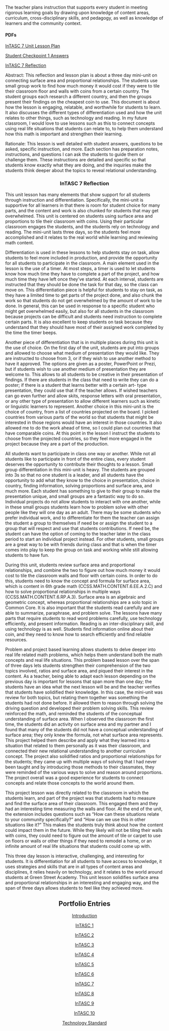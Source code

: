 <p>The teacher plans instruction that supports every student in meeting rigorous learning goals by drawing upon knowledge of content areas, curriculum, cross-disciplinary skills, and pedagogy, as well as knowledge of learners and the community context.</p>
<h4>PDFs</h4>
<p><a href="InTASC%207%20unit%20lesson%20plan.pdf">InTASC 7 Unit Lesson Plan</a></p>
<p><a href="Student%20Checkpoint%20One%20Documents.pdf">Student Checkpoint 1 Answers</a></p>
<p><a href="InTASC%207%20reflection.pdf">InTASC 7 Reflection</a></p>

<p>Abstract: This reflection and lesson plan is about a three day mini-unit on connecting surface area and proportional relationships. The students use small group work to find how much money it would cost if they were to tile their classroom floor and walls with coins from a certain country. The student groups each research a different country, and then the groups present their findings on the cheapest coin to use. This document is about how the lesson is engaging, relatable, and worthwhile for students to learn. It also discusses the different types of differentiation used and how the unit relates to other things, such as technology and reading. In my future classroom, I would love to use lessons such as this to connect concepts using real life situations that students can relate to, to help them understand how this math is important and strengthen their learning. </p>
<p>Rationale: This lesson is well detailed with student answers, questions to be asked, specific instruction, and more. Each section has preparation notes, instructions, and questions I can ask the students to guide them or challenge them. These instructions are detailed and specific so that students know exactly what they are doing, and the inquiries make the students think deeper about the topics to reveal relational understanding.</p>
<h3 align="center">InTASC 7 Reflection</h3>
<p>This unit lesson has many elements that show support for all students through instruction and differentiation. Specifically, the mini-unit is supportive for all learners in that there is room for student choice for many parts, and the content and work is also chunked for students that may get overwhelmed. This unit is centered on students using surface area and proportions to tile their classroom with coins. Using their particular classroom engages the students, and the students rely on technology and reading. The mini-unit lasts three days, so the students feel more accomplished and it relates to the real world while learning and reviewing math content.</p>
<p>Differentiation is used in these lessons to help students stay on task, allow students to feel more included in production, and provide the opportunity for all students to participate in the classroom. A main element used in the lesson is the use of a timer. At most steps, a timer is used to let students know how much time they have to complete a part of the project, and how much time they have left once they’ve started. At each interval, students are instructed that they should be done the task for that day, so the class can move on. This differentiation piece is helpful for students to stay on task, as they have a limited time to get parts of the project done, and also chunk the work so that students do not get overwhelmed by the amount of work to be done. In general, this can be used in response to a specific student who might get overwhelmed easily, but also for all students in the classroom because projects can be difficult and students need instruction to complete certain parts. It is also excellent to keep students on task because they understand that they should have most of their assigned work completed by the time the timer beeps.</p>
<p>Another piece of differentiation that is in multiple places during this unit is the use of choice. On the first day of the unit, students are put into groups and allowed to choose what medium of presentation they would like. They are instructed to choose from 3, or if they wish to use another method to have it approved. The options are given as a poster, PowerPoint or Prezi, but if students wish to use another medium of presentation they are welcome to. This allows to all students to be creative in their presentation of findings. If there are students in the class that need to write they can do a poster; if there is a student that learns better with a certain art- type presentation, they could use that if the teacher allows. If wished teachers can go even further and allow skits, response letters with oral presentation, or any other type of presentation to allow different learners such as kinetic or linguistic learners to represent. Another choice in this mini-unit is the choice of country, from a list of countries projected on the board. I picked countries from various parts of the world so that students that might be interested in those regions would have an interest in those countries. It also allowed me to do the work ahead of time, so I could plan out countries that have comparable coins. At this point in the lesson I instruct the students to choose from the projected countries, so they feel more engaged in the project because they are a part of the production.</p>
<p>All students want to participate in class one way or another. While not all students like to participate in front of the entire class, every student deserves the opportunity to contribute their thoughts to a lesson. Small group differentiation in this mini-unit is heavy. The students are grouped into 3s so that no one student is a leader, and all students have the opportunity to add what they know to the choice in presentation, choice in country, finding information, solving proportions and surface area, and much more. Each student has something to give to their group to make the presentation unique, and small groups are a fantastic way to do so. Individual projects do not allow students to interact with one another, while in these small groups students learn how to problem solve with other people like they will one day as an adult. There may be some students who prefer individual work, and to differentiate for them the teacher can assign the student a group to themselves if need be or assign the student to a group that will respect and use that students contributions. If need be, the student can have the option of coming to the teacher later in the class period to start an individual project instead. For other students, small groups are a great way to be with friends during class and that is when the timer comes into play to keep the group on task and working while still allowing students to have fun. </p>
<p>During this unit, students review surface area and proportional relationships, and combine the two to figure out how much money it would cost to tile the classroom walls and floor with certain coins. In order to do this, students need to know the concept and formula for surface area, which is content in 6th grade math (CCSS.MATH.CONTENT.6.EE.A.2.C) and how to solve proportional relationships in multiple ways (CCSS.MATH.CONTENT.6.RP.A.3). Surface area is an algebraic and geometric concept, whereas proportional relationships are a solo topic in Common Core. It is also important that the students read carefully and are able to summarize, paraphrase, and problem solve. The lessons have many parts that require students to read word problems carefully, use technology efficiently, and present information. Reading is an inter-disciplinary skill, and using technology is as well. Students find information online about their coin, and they need to know how to search efficiently and find reliable resources. </p>
Problem and project based learning allows students to delve deeper into real life related math problems, which helps them understand both the math concepts and real life situations. This problem based lesson over the span of three days lets students strengthen their comprehension of the two topics involved, ratios and surface area, and piqued their interest in the content. As a teacher, being able to adapt each lesson depending on the previous day is important for lessons that span more than one day; the students have an idea what the next lesson will be and the teacher verifies that students have solidified their knowledge. In this case, the mini-unit was review for both topics, but relating them together was something the students had not done before. It allowed them to reason through solving the driving question and developed their problem solving skills. This review reinforced the math, and reminded the students of the conceptual understanding of surface area. When I observed the classroom the first time, the students did an activity on surface area and my partner and I found that many of the students did not have a conceptual understanding of surface area; they only knew the formula, not what surface area represents. This project helped them describe and apply what they learned into a situation that related to them personally as it was their classroom, and connected their new relational understanding to another curriculum concept. The project also solidified ratios and proportional relationships for the students; they came up with multiple ways of solving that I had never been taught and by introducing those methods to their classmates, they were reminded of the various ways to solve and reason around proportions. The project overall was a good experience for students to connect concepts and relate those concepts to the world around them.</p>
<p>This project lesson was directly related to the classroom in which the students learn, and part of the project was that students had to measure and find the surface area of their classroom. This engaged them and they had an interesting time measuring the walls and floor. At the end of the unit, the extension includes questions such as “How can these situations relate to your community specifically?” and “How can we use this in other situations like it?” This makes the students truly think about how the content could impact them in the future. While they likely will not be tiling their walls with coins, they could need to figure out the amount of tile or carpet to use on floors or walls or other things if they need to remodel a home, or an infinite amount of real life situations that students could come up with. </p>
<p>This three day lesson is interactive, challenging, and interesting for students. It is differentiation for all students to have access to knowledge, it uses strategies and skills that are in all types of content areas and disciplines, it relies heavily on technology, and it relates to the world around students at Green Street Academy. This unit lesson solidifies surface area and proportional relationships in an interesting and engaging way, and the span of three days allows students to feel like they achieved more.</p>


<h2 align="center">Portfolio Entries</h2>
<p align="center"><a href="https://etrumble.github.io/Emily-Trumble-Portfolio/">Introduction</a></p>
<p align="center"><a href="https://etrumble.github.io/InTASC_1/">InTASC 1</a></p>
<p align="center"><a href="https://etrumble.github.io/InTASC_2/">InTASC 2</a></p>
<p align="center"><a href="https://etrumble.github.io/InTASC_3/">InTASC 3</a></p>
<p align="center"><a href="https://etrumble.github.io/InTASC_4/">InTASC 4</a></p>
<p align="center"><a href="https://etrumble.github.io/InTASC_5/">InTASC 5</a></p>
<p align="center"><a href="https://etrumble.github.io/InTASC_6/">InTASC 6</a></p>
<p align="center"><a href="https://etrumble.github.io/InTASC_7/">InTASC 7</a></p>
<p align="center"><a href="https://etrumble.github.io/InTASC_8/">InTASC 8</a></p>
<p align="center"><a href="https://etrumble.github.io/InTASC_9/">InTASC 9</a></p>
<p align="center"><a href="https://etrumble.github.io/InTASC_10/">InTASC 10</a></p>
<p align="center"><a href="https://etrumble.github.io/Technology_Standard/">Technology Standard</a></p>
